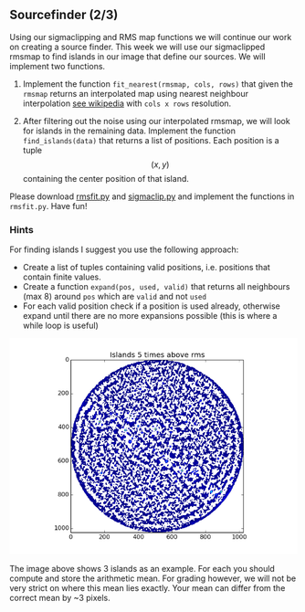 ## Sourcefinder (2/3)
Using our sigmaclipping and RMS map functions we will continue our work on creating a source finder. This week we will use our sigmaclipped rmsmap to find islands in our image that define our sources. We will implement two functions.

  1. Implement the function `fit_nearest(rmsmap, cols, rows)` that given the `rmsmap` returns an interpolated map using nearest neighbour interpolation [see wikipedia](https://en.wikipedia.org/wiki/Nearest-neighbor_interpolation) with `cols x rows` resolution.

  2. After filtering out the noise using our interpolated rmsmap, we will look for islands in the remaining data. Implement the function `find_islands(data)` that returns a list of positions. Each position is a tuple $$(x, y)$$ containing the center position of that island. 

Please download [rmsfit.py](rmsfit.py) and [sigmaclip.py](sigmaclip.py) and implement the functions in `rmsfit.py`. Have fun!

### Hints
For finding islands I suggest you use the following approach:

  * Create a list of tuples containing valid positions, i.e. positions that contain finite values.
  * Create a function `expand(pos, used, valid)` that returns all neighbours (max 8) around `pos` which are `valid` and not `used`
  * For each valid position check if a position is used already, otherwise expand until there are no more expansions possible (this is where a while loop is useful)

![png](islands.png)

The image above shows 3 islands as an example. For each you should compute and store the arithmetic mean. For grading however, we will not be very strict on where this mean lies exactly. Your mean can differ from the correct mean by ~3 pixels.
